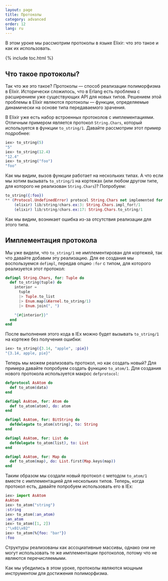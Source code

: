 ```yaml
---
layout: page
title: Протоколы
category: advanced
order: 12
lang: ru
---
```


В этом уроке мы рассмотрим протоколы в языке Elixir: что это такое и как их использовать.

{% include toc.html %}

## Что такое протоколы?
Так что же это такое? Протоколы &mdash; способ реализации полиморфизма в Elixir. Исторически сложилось, что в Erlang есть проблема с расширением уже существующих API для новых типов. Решением этой проблемы в Elixir являются протоколы — функции, определяемые динамически на основе типа передаваемого зрачения.

В Elixir уже есть набор встроенных протоколов с имплементациями. Отличным примером является протокол `String.Chars`, который используется в функции `to_string/1`. Давайте рассмотрим этот пример подробнее:

```elixir
iex> to_string(5)
"5"
iex> to_string(12.4)
"12.4"
iex> to_string("foo")
"foo"
```

Как мы видим, вызов функции работает на нескольких типах. А что если мы хотим вызывать `to_string/1` на кортежах (или любом другом типе, для которого не реализован `String.Chars`)? Попробуем:

```elixir
to_string({:foo})
** (Protocol.UndefinedError) protocol String.Chars not implemented for {:foo}
    (elixir) lib/string/chars.ex:3: String.Chars.impl_for!/1
    (elixir) lib/string/chars.ex:17: String.Chars.to_string/1
```

Как мы видим, возникает ошибка из-за отсутствия реализации для этого типа.

## Имплементация протокола

Мы уже видели, что `to_string/1` не имплементирован для кортежей, так что давайте добавим эту реализацию. Для ее создания мы воспользуемся `defimpl`, передав опцию `:for` с типом, для которого реализуется этот протокол:

```elixir
defimpl String.Chars, for: Tuple do
  def to_string(tuple) do
    interior =
      tuple
      |> Tuple.to_list
      |> Enum.map(&Kernel.to_string/1)
      |> Enum.join(", ")

    "{#{interior}}"
  end
end
```

После выполнения этого кода в IEx можно будет вызывать `to_string/1` на кортеже без получения ошибки:

```elixir
iex> to_string({3.14, "apple", :pie})
"{3.14, apple, pie}"
```

Теперь мы можем реализовать протокол, но как создать новый? Для примера давайте попробуем создать функцию `to_atom/1`. Для создания нового протокола используется макрос `defprotocol`:

```elixir
defprotocol AsAtom do
  def to_atom(data)
end

defimpl AsAtom, for: Atom do
  def to_atom(atom), do: atom
end

defimpl AsAtom, for: BitString do
  defdelegate to_atom(string), to: String
end

defimpl AsAtom, for: List do
  defdelegate to_atom(list), to: List
end

defimpl AsAtom, for: Map do
  def to_atom(map), do: List.first(Map.keys(map))
end
```

Таким образом мы создали новый протокол с методом `to_atom/1` вместе с имплементацией для нескольких типов. Теперь, когда протокол есть, давайте попробуем использовать его в IEx:

```elixir
iex> import AsAtom
AsAtom
iex> to_atom("string")
:string
iex> to_atom(:an_atom)
:an_atom
iex> to_atom([1, 2])
:"\x01\x02"
iex> to_atom(%{foo: "bar"})
:foo
```

Cтруктуры реализованы как ассоциативные массивы, однако они не могут использовать те же имплементации протоколов, потому что не являются перечисляемыми.

Как мы убедились в этом уроке, протоколы являются мощным инструментом для достижения полиморфизма.
